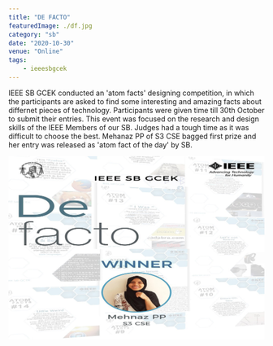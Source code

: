 ```yaml
---
title: "DE FACTO"
featuredImage: ./df.jpg
category: "sb"
date: "2020-10-30"
venue: "Online"
tags:
    - ieeesbgcek
---
```

IEEE SB GCEK conducted an 'atom facts' designing competition, in which the participants are asked to find some interesting and amazing facts about differnet pieces of technology. Participants were given time till 30th October to submit their entries. This event was focused on the research and design skills of the IEEE Members of our SB. Judges had a tough time as it was difficult to choose the best. Mehanaz PP of S3 CSE bagged first prize and her entry was released as 'atom fact of the day' by SB.

![Winner](./df1.jpg)
